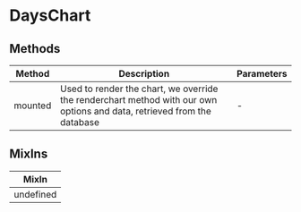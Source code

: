 # DaysChart

## Methods

<!-- @vuese:DaysChart:methods:start -->
|Method|Description|Parameters|
|---|---|---|
|mounted|Used to render the chart, we override the renderchart method with our own options and data, retrieved from the database|-|

<!-- @vuese:DaysChart:methods:end -->


## MixIns

<!-- @vuese:DaysChart:mixIns:start -->
|MixIn|
|---|
|undefined|

<!-- @vuese:DaysChart:mixIns:end -->


